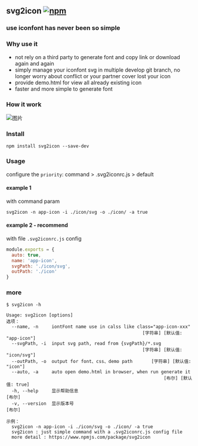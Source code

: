 ## svg2icon [![npm](https://img.shields.io/badge/npm-v1.1.0-blue.svg)](https://www.npmjs.com/package/svg2icon)
### use iconfont has never been so simple

### Why use it
- not rely on a third party to generate font and copy link or download again and again
- simply manage your iconfont svg in multiple develop git branch, no longer worry about conflict or your partner cover lost your icon
- provide demo.html for view all already existing icon
- faster and more simple to generate font

### How it work
![图片](https://pt-starimg.didistatic.com/static/starimg/img/1505625150917ySbMYRHrlinqcicuRNR.png)

### Install
```
npm install svg2icon --save-dev
```

### Usage
configure the `priority`: command > .svg2iconrc.js > default

#### example 1
with command param
``` shell
svg2icon -n app-icon -i ./icon/svg -o ./icon/ -a true
```
#### example 2 - recommend
with file `.svg2iconrc.js` config
```js
module.exports = {
  auto: true,
  name: 'app-icon',
  svgPath: './icon/svg',
  outPath: './icon'
}
```

### more
```
$ svg2icon -h

Usage: svg2icon [options]
选项：
  --name, -n     iontFont name use in calss like class="app-icon-xxx"
                                                   [字符串] [默认值: "app-icon"]
  --svgPath, -i  input svg path, read from {svgPath}/*.svg
                                                   [字符串] [默认值: "icon/svg"]
  --outPath, -o  output for font、css、demo path       [字符串] [默认值: "icon"]
  --auto, -a     auto open demo.html in browser, when run generate it
                                                           [布尔] [默认值: true]
  -h, --help     显示帮助信息                                             [布尔]
  -v, --version  显示版本号                                               [布尔]

示例：
  svg2icon -n app-icon -i ./icon/svg -o ./icon/ -a true
  svg2icon : just simple command with a .svg2iconrc.js config file
  more detail : https://www.npmjs.com/package/svg2icon

```
